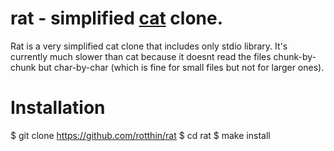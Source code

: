 # rat - simplified [cat](https://en.wikipedia.org/wiki/Cat_(Unix)) clone.
Rat is a very simplified cat clone that includes only stdio library. It's currently much slower than cat because it doesnt read the files chunk-by-chunk but char-by-char (which is fine for small files but not for larger ones).

# Installation
$ git clone https://github.com/rotthin/rat
$ cd rat
$ make install

